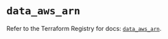 # `data_aws_arn`

Refer to the Terraform Registry for docs: [`data_aws_arn`](https://registry.terraform.io/providers/hashicorp/aws/6.8.0/docs/data-sources/arn).

